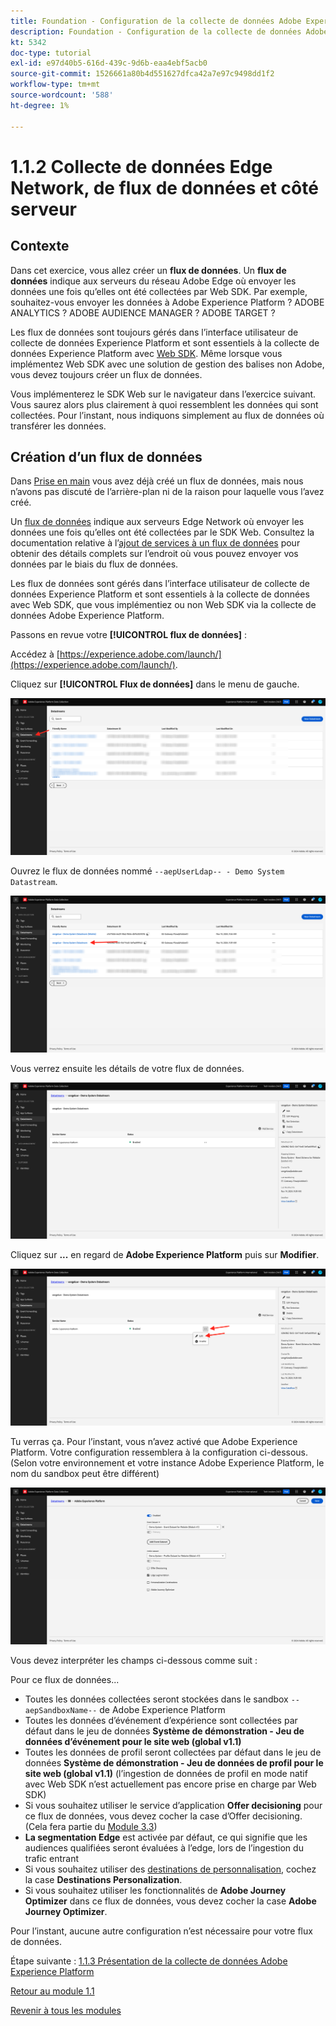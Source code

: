 ```yaml
---
title: Foundation - Configuration de la collecte de données Adobe Experience Platform et de l’extension Web SDK - Edge Network, flux de données et collecte de données côté serveur
description: Foundation - Configuration de la collecte de données Adobe Experience Platform et de l’extension Web SDK - Edge Network, flux de données et collecte de données côté serveur
kt: 5342
doc-type: tutorial
exl-id: e97d40b5-616d-439c-9d6b-eaa4ebf5acb0
source-git-commit: 1526661a80b4d551627dfca42a7e97c9498dd1f2
workflow-type: tm+mt
source-wordcount: '588'
ht-degree: 1%

---
```


# 1.1.2 Collecte de données Edge Network, de flux de données et côté serveur

## Contexte

Dans cet exercice, vous allez créer un **flux de données**. Un **flux de données** indique aux serveurs du réseau Adobe Edge où envoyer les données une fois qu’elles ont été collectées par Web SDK. Par exemple, souhaitez-vous envoyer les données à Adobe Experience Platform ? ADOBE ANALYTICS ? ADOBE AUDIENCE MANAGER ? ADOBE TARGET ?

Les flux de données sont toujours gérés dans l’interface utilisateur de collecte de données Experience Platform et sont essentiels à la collecte de données Experience Platform avec [Web SDK](https://experienceleague.adobe.com/fr/docs/experience-platform/web-sdk/home). Même lorsque vous implémentez Web SDK avec une solution de gestion des balises non Adobe, vous devez toujours créer un flux de données.

Vous implémenterez le SDK Web sur le navigateur dans l’exercice suivant. Vous saurez alors plus clairement à quoi ressemblent les données qui sont collectées. Pour l’instant, nous indiquons simplement au flux de données où transférer les données.

## Création dʼun flux de données

Dans [Prise en main](./../../../modules/gettingstarted/gettingstarted/ex2.md) vous avez déjà créé un flux de données, mais nous n’avons pas discuté de l’arrière-plan ni de la raison pour laquelle vous l’avez créé.

Un [flux de données](https://experienceleague.adobe.com/fr/docs/experience-platform/datastreams/overview) indique aux serveurs Edge Network où envoyer les données une fois qu’elles ont été collectées par le SDK Web. Consultez la documentation relative à l’[ajout de services à un flux de données](https://experienceleague.adobe.com/en/docs/experience-platform/datastreams/configure#add-services) pour obtenir des détails complets sur l’endroit où vous pouvez envoyer vos données par le biais du flux de données.

Les flux de données sont gérés dans l’interface utilisateur de collecte de données Experience Platform et sont essentiels à la collecte de données avec Web SDK, que vous implémentiez ou non Web SDK via la collecte de données Adobe Experience Platform.

Passons en revue votre **[!UICONTROL flux de données]** :

Accédez à [https://experience.adobe.com/launch/](https://experience.adobe.com/launch/).

Cliquez sur **[!UICONTROL Flux de données]** dans le menu de gauche.

![Cliquez sur icône Flux de données dans le volet de navigation de gauche](./images/edgeconfig1.png)

Ouvrez le flux de données nommé `--aepUserLdap-- - Demo System Datastream`.

![Nommez le flux de données et enregistrez](./images/edgeconfig2.png)

Vous verrez ensuite les détails de votre flux de données.

![Nommez le flux de données et enregistrez](./images/edgecfg1.png)

Cliquez sur **...** en regard de **Adobe Experience Platform** puis sur **Modifier**.

![Nommez le flux de données et enregistrez](./images/edgecfg1a.png)

Tu verras ça. Pour l’instant, vous n’avez activé que Adobe Experience Platform. Votre configuration ressemblera à la configuration ci-dessous. (Selon votre environnement et votre instance Adobe Experience Platform, le nom du sandbox peut être différent)

![Nommez le flux de données et enregistrez](./images/edgecfg2.png)

Vous devez interpréter les champs ci-dessous comme suit :

Pour ce flux de données...

- Toutes les données collectées seront stockées dans le sandbox `--aepSandboxName--` de Adobe Experience Platform
- Toutes les données d’événement d’expérience sont collectées par défaut dans le jeu de données **Système de démonstration - Jeu de données d’événement pour le site web (global v1.1)**
- Toutes les données de profil seront collectées par défaut dans le jeu de données **Système de démonstration - Jeu de données de profil pour le site web (global v1.1)** (l’ingestion de données de profil en mode natif avec Web SDK n’est actuellement pas encore prise en charge par Web SDK)
- Si vous souhaitez utiliser le service d’application **Offer decisioning** pour ce flux de données, vous devez cocher la case d’Offer decisioning. (Cela fera partie du [Module 3.3](./../../../modules/ajo-b2c/module3.3/offer-decisioning.md))
- **La segmentation Edge** est activée par défaut, ce qui signifie que les audiences qualifiées seront évaluées à l’edge, lors de l’ingestion du trafic entrant
- Si vous souhaitez utiliser des [destinations de personnalisation](https://experienceleague.adobe.com/en/docs/experience-platform/destinations/catalog/personalization/overview), cochez la case **Destinations Personalization**.
- Si vous souhaitez utiliser les fonctionnalités de **Adobe Journey Optimizer** dans ce flux de données, vous devez cocher la case **Adobe Journey Optimizer**.


Pour l’instant, aucune autre configuration n’est nécessaire pour votre flux de données.

Étape suivante : [1.1.3 Présentation de la collecte de données Adobe Experience Platform](./ex3.md)

[Retour au module 1.1](./data-ingestion-launch-web-sdk.md)

[Revenir à tous les modules](./../../../overview.md)
